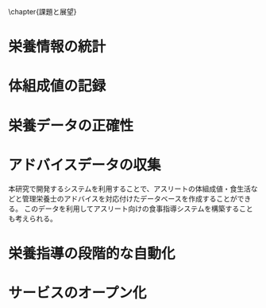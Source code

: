 \chapter{課題と展望}

# 栄養情報の統計

<!--
- 現行のシステムでは合計を表示するだけ
- 管理栄養士がアスリート
- もっといろいろな表示方法を増やしたい
  - 一週間の平均
  - 摂取量推移グラフ
 -->

# 体組成値の記録

<!--
- 現在はGoogle Formで入力している
- 最低限体重は入力したい
- 他のデータも取れればいいが煩雑さとのトレードオフなのでUI/UXは考えないといけない
-->

# 栄養データの正確性

<!--
- 栄養データは品目ごとに固定の値で、あくまで目安としてしか使えない
- EatSmartの食事製品のデータは主要な栄養素しか表示されず、エネルギーしかないものまである
 -->

# アドバイスデータの収集

<!--
- データベースとしての整理がまだ
-->

本研究で開発するシステムを利用することで、アスリートの体組成値・食生活などと管理栄養士のアドバイスを対応付けたデータベースを作成することができる。
このデータを利用してアスリート向けの食事指導システムを構築することも考えられる。

# 栄養指導の段階的な自動化

<!--
- 栄養指導の自動化の方法
- 選手ごとの栄養目標を決めるのは管理栄養士の腕の見せ所なので難しい
- 目標値さえ決まってしまえば不足分を補うレシピの提案ができる
  - 過去の食事記録を参照して選手が摂りやすい食事を提案したりできたら面白い
-->

# サービスのオープン化

<!--
- 現在はDOMEだけだがオープンにしたらデータはもっと増える
-->

